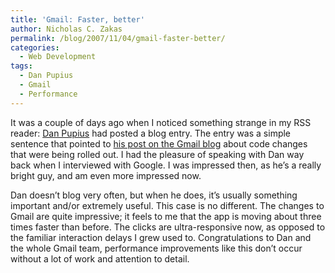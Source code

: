 ```yaml
---
title: 'Gmail: Faster, better'
author: Nicholas C. Zakas
permalink: /blog/2007/11/04/gmail-faster-better/
categories:
  - Web Development
tags:
  - Dan Pupius
  - Gmail
  - Performance
---
```

It was a couple of days ago when I noticed something strange in my RSS reader: <a title="Dan Pupius" rel="external" href="http://www.pupius.co.uk">Dan Pupius</a> had posted a blog entry. The entry was a simple sentence that pointed to <a title="Code changes to prepare Gmail for the future" rel="external" href="http://gmailblog.blogspot.com/2007/10/code-changes-to-prepare-gmail-for.html">his post on the Gmail blog</a> about code changes that were being rolled out. I had the pleasure of speaking with Dan way back when I interviewed with Google. I was impressed then, as he&#8217;s a really bright guy, and am even more impressed now.

Dan doesn&#8217;t blog very often, but when he does, it&#8217;s usually something important and/or extremely useful. This case is no different. The changes to Gmail are quite impressive; it feels to me that the app is moving about three times faster than before. The clicks are ultra-responsive now, as opposed to the familiar interaction delays I grew used to. Congratulations to Dan and the whole Gmail team, performance improvements like this don&#8217;t occur without a lot of work and attention to detail.
